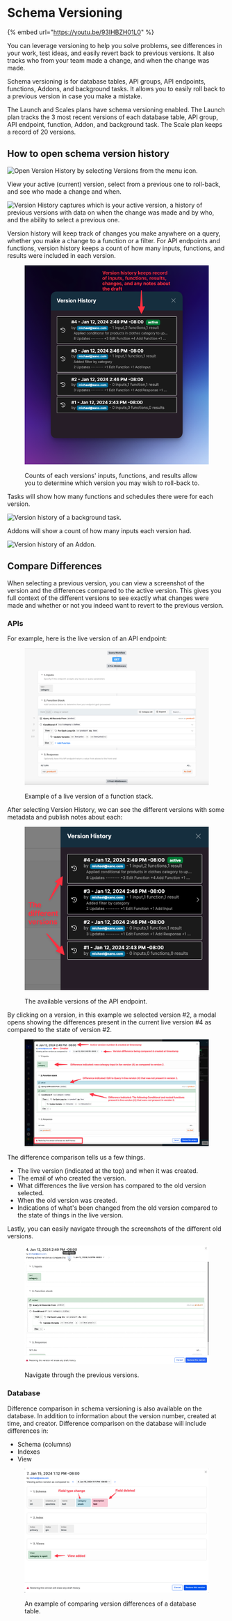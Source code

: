 # Schema Versioning

{% embed url="https://youtu.be/93IHBZH01L0" %}

You can leverage versioning to help you solve problems, see differences in your work, test ideas, and easily revert back to previous versions. It also tracks who from your team made a change, and when the change was made.&#x20;

Schema versioning is for database tables, API groups, API endpoints, functions, Addons, and background tasks. It allows you to easily roll back to a previous version in case you make a mistake.&#x20;

The Launch and Scales plans have schema versioning enabled. The Launch plan tracks the 3 most recent versions of each database table, API group, API endpoint, function, Addon, and background task. The Scale plan keeps a record of 20 versions.&#x20;

## **How to open schema version history**

![Open Version History by selecting Versions from the menu icon.](<../../.gitbook/assets/versioning (1).png>)

View your active (current) version, select from a previous one to roll-back, and see who made a change and when.&#x20;

![Version History captures which is your active version, a history of previous versions with data on when the change was made and by who, and the ability to select a previous one.](<../../.gitbook/assets/versioning (3).png>)

Version history will keep track of changes you make anywhere on a query, whether you make a change to a function or a filter. For API endpoints and functions, version history keeps a count of how many inputs, functions, and results were included in each version.

<figure><img src="../../.gitbook/assets/CleanShot 2024-01-12 at 14.50.31.png" alt=""><figcaption><p>Counts of each versions' inputs, functions, and results allow you to determine which version you may wish to roll-back to.</p></figcaption></figure>

Tasks will show how many functions and schedules there were for each version.

![Version history of a background task.](<../../.gitbook/assets/versioning (3) (1).png>)

Addons will show a count of how many inputs each version had.&#x20;

![Version history of an Addon.](<../../.gitbook/assets/versioning (4).png>)

## Compare Differences

When selecting a previous version, you can view a screenshot of the version and the differences compared to the active version. This gives you full context of the different versions to see exactly what changes were made and whether or not you indeed want to revert to the previous version.

### APIs

For example, here is the live version of an API endpoint:

<figure><img src="../../.gitbook/assets/CleanShot 2024-01-12 at 14.55.47.png" alt=""><figcaption><p>Example of a live version of a function stack.</p></figcaption></figure>

After selecting Version History, we can see the different versions with some metadata and publish notes about each:

<figure><img src="../../.gitbook/assets/CleanShot 2024-01-12 at 14.56.46.png" alt=""><figcaption><p>The available versions of the API endpoint.</p></figcaption></figure>

By clicking on a version, in this example we selected version #2, a modal opens showing the differences present in the current live version #4 as compared to the state of version #2.

<figure><img src="../../.gitbook/assets/CleanShot 2024-01-12 at 14.59.00.png" alt=""><figcaption></figcaption></figure>

The difference comparison tells us a few things.

* The live version (indicated at the top) and when it was created.
* The email of who created the version.
* What differences the live version has compared to the old version selected.
* When the old version was created.
* Indications of what's been changed from the old version compared to the state of things in the live version.&#x20;

Lastly, you can easily navigate through the screenshots of the different old versions.

<figure><img src="../../.gitbook/assets/CleanShot 2024-01-15 at 10.34.29.gif" alt=""><figcaption><p>Navigate through the previous versions.</p></figcaption></figure>

### Database

Difference comparison in schema versioning is also available on the database. In addition to information about the version number, created at time, and creator. Difference comparison on the database will include differences in:

* Schema (columns)
* Indexes
* View

<figure><img src="../../.gitbook/assets/CleanShot 2024-01-15 at 13.13.09.png" alt=""><figcaption><p>An example of comparing version differences of a database table.</p></figcaption></figure>

